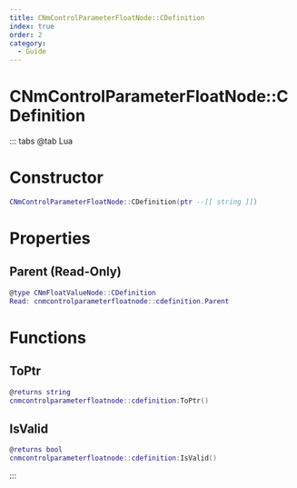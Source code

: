 ```yaml
---
title: CNmControlParameterFloatNode::CDefinition
index: true
order: 2
category:
  - Guide
---
```


# CNmControlParameterFloatNode::CDefinition

::: tabs
@tab Lua
# Constructor
```lua
CNmControlParameterFloatNode::CDefinition(ptr --[[ string ]])
```
# Properties
## Parent (Read-Only)
```lua
@type CNmFloatValueNode::CDefinition
Read: cnmcontrolparameterfloatnode::cdefinition.Parent
```
# Functions
## ToPtr
```lua
@returns string
cnmcontrolparameterfloatnode::cdefinition:ToPtr()
```
## IsValid
```lua
@returns bool
cnmcontrolparameterfloatnode::cdefinition:IsValid()
```

:::